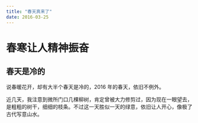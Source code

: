 ```yaml
---
title: "春天真来了"
date: 2016-03-25
---
```


# 春寒让人精神振奋


## 春天是冷的

说春暖花开，却有大半个春天是冷的，2016 年的春天，依旧不例外。

近几天，我注意到微所门口几棵柳树，肯定曾被大力修剪过，因为现在一眼望去，是粗粗的树干，细细的枝条。不过这一天胜似一天的绿意，依旧让人开心，像极了古代写意山水。
